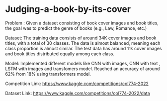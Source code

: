 # Judging-a-book-by-its-cover

Problem : Given a dataset consisting of book cover images and book titles, the goal was to predict the genre of books (e.g., Law, Romance, etc.)

Dataset: The training data consists of around 34K cover images and book titles, with a total 
of 30 classes. The data is almost balanced, meaning each class proportion is almost similar. 
The test data has around 11k cover images and book titles distributed equally among each 
class. 

Model: Implemented different models like CNN with images, CNN with text , LSTM with images and transfomers model. Reached an accuracy of around 62% from 18% using transformers model. 

Competition Link: https://www.kaggle.com/competitions/col774-2022

Dataset Link: https://www.kaggle.com/competitions/col774-2022/data
